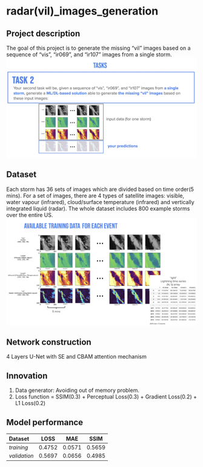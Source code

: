 # radar(vil)_images_generation
## Project description

The goal of this project is to generate the missing “vil” images based on a sequence of “vis”, “ir069”, and “ir107” images from a single storm.
![task](images/task.jpg)

## Dataset
Each storm has 36 sets of images which are divided based on time order(5 mins). For a set of images, there are 4 types of satellite images: visible, water vapour (infrared), cloud/surface temperature (infrared) and vertically integrated liquid (radar). The whole dataset includes 800 example storms over the entire US.
![task](images/dataset.jpg)


## Network construction
4 Layers U-Net with SE and CBAM attention mechanism

## Innovation
1. Data generator: Avoiding out of memory problem.
2. Loss function = SSIM(0.3) + Perceptual Loss(0.3) + Gradient Loss(0.2) + L1 Loss(0.2)

## Model performance
| **Dataset** | **LOSS** | **MAE** | **SSIM** |
| :------------------ | :---: | :---: | :---: |
| *training* | 0.4752 | 0.0571 | 0.5659 |
| *validation* | 0.5697 | 0.0656 | 0.4985 |
